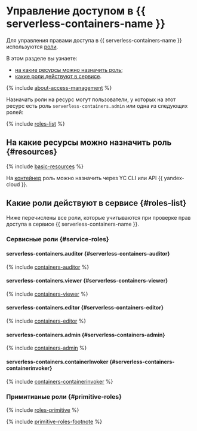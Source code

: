 # Управление доступом в {{ serverless-containers-name }}

Для управления правами доступа в {{ serverless-containers-name }} используются [роли](../../iam/concepts/access-control/roles.md).

В этом разделе вы узнаете:

* [на какие ресурсы можно назначить роль](#resources);
* [какие роли действуют в сервисе](#roles-list).

{% include [about-access-management](../../_includes/iam/about-access-management.md) %}

Назначать роли на ресурс могут пользователи, у которых на этот ресурс есть роль `serverless-containers.admin` или одна из следующих ролей:

{% include [roles-list](../../_includes/iam/roles-list.md) %}

## На какие ресурсы можно назначить роль {#resources}

{% include [basic-resources](../../_includes/iam/basic-resources-for-access-control.md) %}

На [контейнер](../concepts/container.md) роль можно назначить через YC CLI или API {{ yandex-cloud }}.

## Какие роли действуют в сервисе {#roles-list}

Ниже перечислены все роли, которые учитываются при проверке прав доступа в сервисе {{ serverless-containers-name }}.

### Сервисные роли {#service-roles}

#### serverless-containers.auditor {#serverless-containers-auditor}

{% include [containers-auditor](../../_roles/serverless-containers/auditor.md) %}

#### serverless-containers.viewer {#serverless-containers-viewer}

{% include [containers-viewer](../../_roles/serverless-containers/viewer.md) %}

#### serverless-containers.editor {#serverless-containers-editor}

{% include [containers-editor](../../_roles/serverless-containers/editor.md) %}

#### serverless-containers.admin {#serverless-containers-admin}

{% include [containers-admin](../../_roles/serverless-containers/admin.md) %}

#### serverless-containers.containerInvoker {#serverless-containers-containerinvoker}

{% include [containers-containerinvoker](../../_roles/serverless-containers/containerInvoker.md) %}

### Примитивные роли {#primitive-roles}

{% include [roles-primitive](../../_includes/roles-primitive.md) %}

{% include [primitive-roles-footnote](../../_includes/primitive-roles-footnote.md) %}